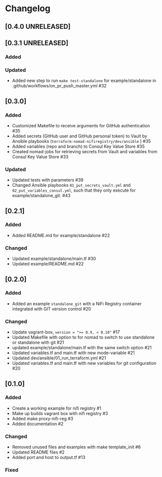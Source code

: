 # Changelog

## [0.4.0 UNRELEASED]

## [0.3.1 UNRELEASED]

### Added

### Updated
- Added new step to run `make test-standalone` for example/standalone in .github/workflows/on_pr_push_master.yml #32

## [0.3.0]

### Added
- Customized Makefile to receive arguments for GitHub authentication #35
- Added secrets (GitHub user and GitHub personal token) to Vault by Ansible playbooks (`terraform-nomad-nifiregistry/dev/ansible` ) #35
- Added variables (repo and branch) to Consul Key Value Store #35 
- Created nomad-jobs for retrieving secrets from Vault and variables from Consul Key Value Store #33

### Updated 
- Updated tests with parameters #39
- Changed Ansible playbooks `01_put_secrets_vault.yml` and `02_put_variables_consul.yml`, such that they only execute for example/standalone_git. #43

## [0.2.1]

### Added
- Added README.md for example/standalone #22

### Changed
- Updated example/standalone/main.tf #30
- Updated example/README.md #22

## [0.2.0]

### Added
- Added an example `standalone_git` with a NiFi Registry container integrated with GIT version control #20

### Changed
- Update vagrant-box, `version = ">= 0.9, < 0.10"` #17
- Updated Makefile with option to for nomad to switch to use standalone or standalone with git #21
- updated example/standalone/main.tf with the same switch option #21
- Updated variables.tf and main.tf with new mode-variable #21
- Updated dev/ansible/01_run_terraform.yml #21
- Updated variables.tf and main.tf with new variables for git configuration #20

## [0.1.0]

### Added
- Create a working example for nifi registry #1
- Make up builds vagrant box with nifi registry #3
- Added make proxy-nifi-reg #3
- Added documentation #2

### Changed
- Removed unused files and examples with make template_init #6
- Updated README files #2
- Added port and host to output.tf #13


### Fixed
